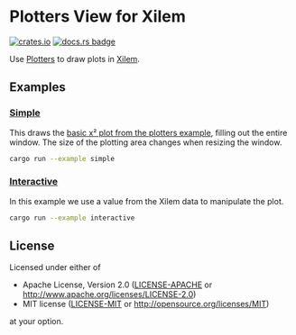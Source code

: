 # Plotters View for Xilem

[![crates.io](https://img.shields.io/crates/v/plotters-xilem.svg?logo=rust)](https://crates.io/crates/plotters-xilem)
[![docs.rs badge](https://docs.rs/plotters-xilem/badge.svg)](https://docs.rs/plotters-xilem)

Use [Plotters](https://crates.io/crates/plotters) to draw plots in [Xilem](https://crates.io/crates/xilem).

## Examples

### [Simple](https://github.com/alexmoon/plotters-xilem/blob/main/plotters-xilem/examples/simple.rs)

This draws the [basic x² plot from the plotters example](https://docs.rs/plotters/0.3.1/plotters/#quick-start), filling out the entire window. The size of the plotting area changes when resizing the window.

```bash
cargo run --example simple
```

### [Interactive](https://github.com/alexmoon/plotters-xilem/blob/main/examples/interactive.rs)

In this example we use a value from the Xilem data to manipulate the plot.

```bash
cargo run --example interactive
```

## License

Licensed under either of

 * Apache License, Version 2.0 ([LICENSE-APACHE](LICENSE-APACHE) or http://www.apache.org/licenses/LICENSE-2.0)
 * MIT license ([LICENSE-MIT](LICENSE-MIT) or http://opensource.org/licenses/MIT)

at your option.
